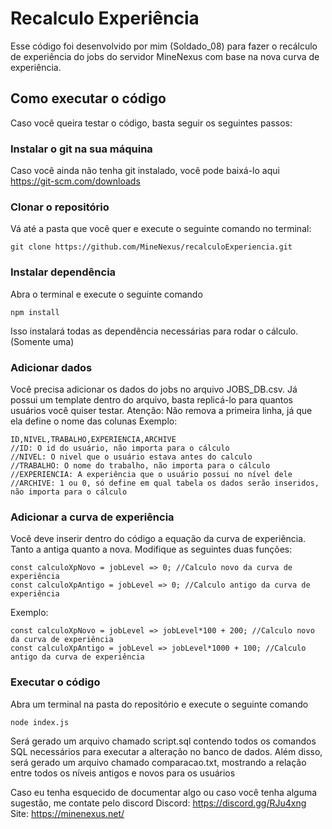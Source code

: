 # Recalculo Experiência
Esse código foi desenvolvido por mim (Soldado_08) para fazer o recálculo de experiência do jobs do servidor MineNexus com base na nova curva de experiência.

## Como executar o código
Caso você queira testar o código, basta seguir os seguintes passos:

### Instalar o git na sua máquina
Caso você ainda não tenha git instalado, você pode baixá-lo aqui https://git-scm.com/downloads

### Clonar o repositório
Vá até a pasta que você quer e execute o seguinte comando no terminal:
```
git clone https://github.com/MineNexus/recalculoExperiencia.git
```

### Instalar dependência
Abra o terminal e execute o seguinte comando
```
npm install
```
Isso instalará todas as dependência necessárias para rodar o cálculo. (Somente uma)

### Adicionar dados
Você precisa adicionar os dados do jobs no arquivo JOBS_DB.csv.
Já possui um template dentro do arquivo, basta replicá-lo para quantos usuários você quiser testar.
Atenção: Não remova a primeira linha, já que ela define o nome das colunas
Exemplo:
```
ID,NIVEL,TRABALHO,EXPERIENCIA,ARCHIVE
//ID: O id do usuário, não importa para o cálculo
//NIVEL: O nivel que o usuário estava antes do calculo
//TRABALHO: O nome do trabalho, não importa para o cálculo
//EXPERIENCIA: A experiência que o usuário possui no nível dele
//ARCHIVE: 1 ou 0, só define em qual tabela os dados serão inseridos, não importa para o cálculo
```

### Adicionar a curva de experiência
Você deve inserir dentro do código a equação da curva de experiência. Tanto a antiga quanto a nova.
Modifique as seguintes duas funções:
```
const calculoXpNovo = jobLevel => 0; //Calculo novo da curva de experiência
const calculoXpAntigo = jobLevel => 0; //Calculo antigo da curva de experiência
```
Exemplo:
```
const calculoXpNovo = jobLevel => jobLevel*100 + 200; //Calculo novo da curva de experiência
const calculoXpAntigo = jobLevel => jobLevel*1000 + 100; //Calculo antigo da curva de experiência
```

### Executar o código
Abra um terminal na pasta do repositório e execute o seguinte comando
```
node index.js
```
Será gerado um arquivo chamado script.sql contendo todos os comandos SQL necessários para executar a alteração no banco de dados.
Além disso, será gerado um arquivo chamado comparacao.txt, mostrando a relação entre todos os níveis antigos e novos para os usuários


Caso eu tenha esquecido de documentar algo ou caso você tenha alguma sugestão, me contate pelo discord
Discord: https://discord.gg/RJu4xng
Site: https://minenexus.net/
